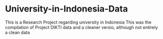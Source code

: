 # University-in-Indonesia-Data
This is a Research Project regarding university in Indonesia 
This was the compilation of Project DIKTI data and a cleaner versio, although not entirely a clean data

